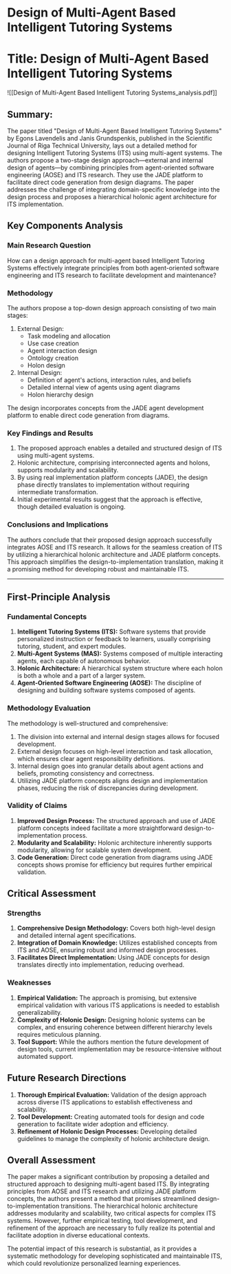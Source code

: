 # Design of Multi-Agent Based Intelligent Tutoring Systems

# Title: Design of Multi-Agent Based Intelligent Tutoring Systems
![[Design of Multi-Agent Based Intelligent Tutoring Systems_analysis.pdf]]

## Summary:
The paper titled "Design of Multi-Agent Based Intelligent Tutoring Systems" by Egons Lavendelis and Janis Grundspenkis, published in the Scientific Journal of Riga Technical University, lays out a detailed method for designing Intelligent Tutoring Systems (ITS) using multi-agent systems. The authors propose a two-stage design approach—external and internal design of agents—by combining principles from agent-oriented software engineering (AOSE) and ITS research. They use the JADE platform to facilitate direct code generation from design diagrams. The paper addresses the challenge of integrating domain-specific knowledge into the design process and proposes a hierarchical holonic agent architecture for ITS implementation.

## Key Components Analysis

### Main Research Question
How can a design approach for multi-agent based Intelligent Tutoring Systems effectively integrate principles from both agent-oriented software engineering and ITS research to facilitate development and maintenance?

### Methodology
The authors propose a top-down design approach consisting of two main stages:
1. External Design:
   - Task modeling and allocation
   - Use case creation
   - Agent interaction design
   - Ontology creation
   - Holon design
2. Internal Design:
   - Definition of agent's actions, interaction rules, and beliefs
   - Detailed internal view of agents using agent diagrams
   - Holon hierarchy design

The design incorporates concepts from the JADE agent development platform to enable direct code generation from diagrams.

### Key Findings and Results
1. The proposed approach enables a detailed and structured design of ITS using multi-agent systems.
2. Holonic architecture, comprising interconnected agents and holons, supports modularity and scalability.
3. By using real implementation platform concepts (JADE), the design phase directly translates to implementation without requiring intermediate transformation.
4. Initial experimental results suggest that the approach is effective, though detailed evaluation is ongoing.

### Conclusions and Implications
The authors conclude that their proposed design approach successfully integrates AOSE and ITS research. It allows for the seamless creation of ITS by utilizing a hierarchical holonic architecture and JADE platform concepts. This approach simplifies the design-to-implementation translation, making it a promising method for developing robust and maintainable ITS.

---

## First-Principle Analysis

### Fundamental Concepts
1. **Intelligent Tutoring Systems (ITS):** Software systems that provide personalized instruction or feedback to learners, usually comprising tutoring, student, and expert modules.
2. **Multi-Agent Systems (MAS):** Systems composed of multiple interacting agents, each capable of autonomous behavior.
3. **Holonic Architecture:** A hierarchical system structure where each holon is both a whole and a part of a larger system.
4. **Agent-Oriented Software Engineering (AOSE):** The discipline of designing and building software systems composed of agents. 

### Methodology Evaluation
The methodology is well-structured and comprehensive:
1. The division into external and internal design stages allows for focused development.
2. External design focuses on high-level interaction and task allocation, which ensures clear agent responsibility definitions.
3. Internal design goes into granular details about agent actions and beliefs, promoting consistency and correctness.
4. Utilizing JADE platform concepts aligns design and implementation phases, reducing the risk of discrepancies during development.

### Validity of Claims
1. **Improved Design Process:** The structured approach and use of JADE platform concepts indeed facilitate a more straightforward design-to-implementation process.
2. **Modularity and Scalability:** Holonic architecture inherently supports modularity, allowing for scalable system development.
3. **Code Generation:** Direct code generation from diagrams using JADE concepts shows promise for efficiency but requires further empirical validation.

## Critical Assessment

### Strengths
1. **Comprehensive Design Methodology:** Covers both high-level design and detailed internal agent specifications.
2. **Integration of Domain Knowledge:** Utilizes established concepts from ITS and AOSE, ensuring robust and informed design processes.
3. **Facilitates Direct Implementation:** Using JADE concepts for design translates directly into implementation, reducing overhead.

### Weaknesses
1. **Empirical Validation:** The approach is promising, but extensive empirical validation with various ITS applications is needed to establish generalizability.
2. **Complexity of Holonic Design:** Designing holonic systems can be complex, and ensuring coherence between different hierarchy levels requires meticulous planning.
3. **Tool Support:** While the authors mention the future development of design tools, current implementation may be resource-intensive without automated support.

## Future Research Directions

1. **Thorough Empirical Evaluation:** Validation of the design approach across diverse ITS applications to establish effectiveness and scalability.
2. **Tool Development:** Creating automated tools for design and code generation to facilitate wider adoption and efficiency.
3. **Refinement of Holonic Design Processes:** Developing detailed guidelines to manage the complexity of holonic architecture design.

## Overall Assessment
The paper makes a significant contribution by proposing a detailed and structured approach to designing multi-agent based ITS. By integrating principles from AOSE and ITS research and utilizing JADE platform concepts, the authors present a method that promises streamlined design-to-implementation transitions. The hierarchical holonic architecture addresses modularity and scalability, two critical aspects for complex ITS systems. However, further empirical testing, tool development, and refinement of the approach are necessary to fully realize its potential and facilitate adoption in diverse educational contexts. 

The potential impact of this research is substantial, as it provides a systematic methodology for developing sophisticated and maintainable ITS, which could revolutionize personalized learning experiences.